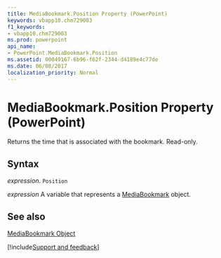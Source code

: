 ```yaml
---
title: MediaBookmark.Position Property (PowerPoint)
keywords: vbapp10.chm729003
f1_keywords:
- vbapp10.chm729003
ms.prod: powerpoint
api_name:
- PowerPoint.MediaBookmark.Position
ms.assetid: 00049167-6b96-f62f-2344-d4189e4c77de
ms.date: 06/08/2017
localization_priority: Normal
---
```



# MediaBookmark.Position Property (PowerPoint)

Returns the time that is associated with the bookmark. Read-only.


## Syntax

 _expression_. `Position`

 _expression_ A variable that represents a [MediaBookmark](./PowerPoint.MediaBookmark.md) object.


## See also


[MediaBookmark Object](PowerPoint.MediaBookmark.md)

[!include[Support and feedback](~/includes/feedback-boilerplate.md)]